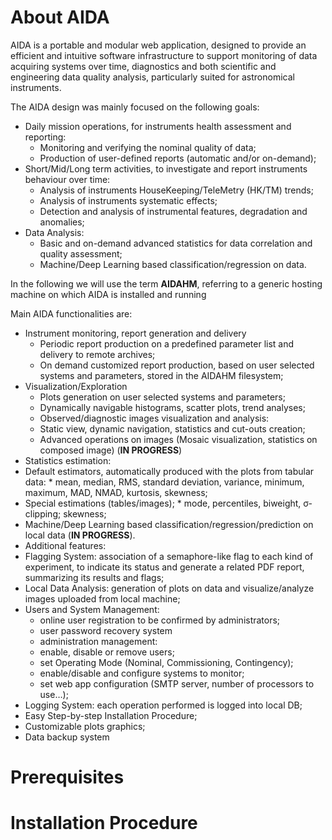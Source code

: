 # About AIDA
AIDA is a portable and modular web application, designed to provide an efficient and intuitive software infrastructure to support monitoring of data acquiring systems over time, diagnostics and both scientific and engineering data quality analysis, particularly suited for astronomical instruments.

The AIDA design was mainly focused on the following goals:
* Daily mission operations, for instruments health assessment and reporting:
  * Monitoring and verifying the nominal quality of data;
  * Production of  user-defined reports (automatic and/or on-demand);
* Short/Mid/Long term activities, to investigate and report instruments behaviour over time:
  * Analysis of instruments HouseKeeping/TeleMetry (HK/TM) trends;
  * Analysis of instruments systematic effects;
  * Detection and analysis of instrumental features, degradation and anomalies;
* Data Analysis:
  *  Basic and on-demand advanced statistics for data correlation and quality assessment;
  *  Machine/Deep Learning based classification/regression on data.

In the following we will use the term **AIDAHM**, referring to a generic hosting machine on which AIDA is
installed and running
 
Main AIDA functionalities are:

* Instrument monitoring, report generation and delivery
  * Periodic report production on a predefined parameter list and delivery to remote archives;
  * On demand customized report production, based on user selected systems and parameters, stored in the AIDAHM filesystem;
* Visualization/Exploration
  *  Plots generation on user selected systems and parameters;
  *  Dynamically navigable histograms, scatter plots, trend analyses;
  *  Observed/diagnostic images visualization and analysis:
    *  Static view, dynamic navigation, statistics and cut-outs creation;
    *  Advanced operations on images (Mosaic visualization, statistics on composed image) (**IN PROGRESS**)
*  Statistics estimation:
  *   Default estimators, automatically produced with the plots from tabular data:
    *    mean, median, RMS, standard deviation, variance, minimum, maximum, MAD, NMAD, kurtosis, skewness;
  *   Special estimations (tables/images);
    *  mode, percentiles, biweight, σ-clipping; skewness;
  *  Machine/Deep Learning based classification/regression/prediction on local data (**IN PROGRESS**).
*  Additional features:
  *  Flagging System: association of a semaphore-like flag to each kind of experiment, to indicate its status and generate a related PDF report, summarizing its results and flags;
  *  Local Data Analysis: generation of plots on data and visualize/analyze images uploaded from local machine;
  *  Users and System Management:
      * online user registration to be confirmed by administrators;
      *  user password recovery system
      *  administration management:
        *  enable, disable or remove users;
        *  set Operating Mode (Nominal, Commissioning, Contingency);
        *  enable/disable and configure systems to monitor;
        *  set web app configuration (SMTP server, number of processors to use…);
  *  Logging System: each operation performed is logged into local DB;
  *  Easy Step-by-step Installation Procedure;
  *  Customizable plots graphics;
  *  Data backup system    
 
# Prerequisites

# Installation Procedure
